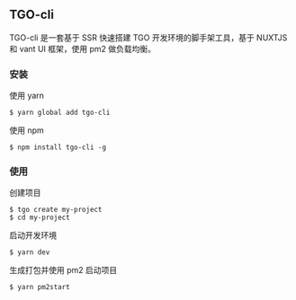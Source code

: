 <!--
 * @Author: Jurieo
 * @Date: 2019-08-07 16:32:27
 * @LastEditTime: 2019-09-10 10:21:11
 * @Description: readme
 -->

## TGO-cli

TGO-cli 是一套基于 SSR 快速搭建 TGO 开发环境的脚手架工具，基于 NUXTJS 和 vant UI 框架，使用 pm2 做负载均衡。

### 安装

使用 yarn

```
$ yarn global add tgo-cli
```

使用 npm

```
$ npm install tgo-cli -g
```

### 使用

创建项目

```
$ tgo create my-project
$ cd my-project
```

启动开发环境

```
$ yarn dev
```

生成打包并使用 pm2 启动项目

```
$ yarn pm2start
```
